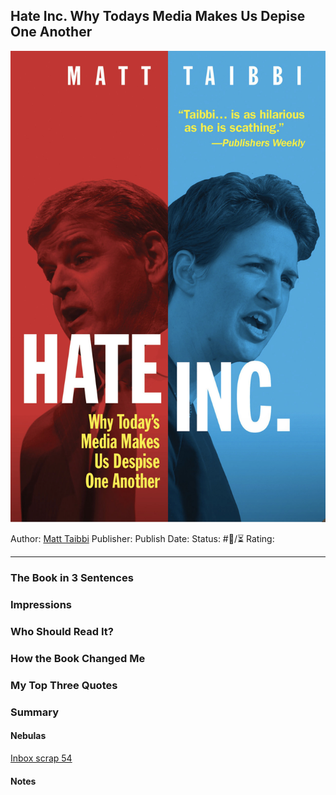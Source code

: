 ## Hate Inc. Why Todays Media Makes Us Depise One Another

[ ![150](%E2%9A%99%EF%B8%8F%20Tools/%F0%9F%93%B8%20Images/53FA5FF9-7742-45AB-BA1B-66E25CB9D4FF.jpeg) ](https://www.amazon.com/gp/aw/d/B08VYWG9DT/ref=tmm_kin_swatch_0?ie=UTF8&qid=1675824120&sr=8-3)

Author: [Matt Taibbi]()
Publisher:
Publish Date:
Status: #💫/⏳ 
Rating:

---

### The Book in 3 Sentences

### Impressions

### Who Should Read It?

### How the Book Changed Me

### My Top Three Quotes

### Summary

#### Nebulas

[Inbox scrap 54](Inbox%20scrap%2054.md)

#### Notes

